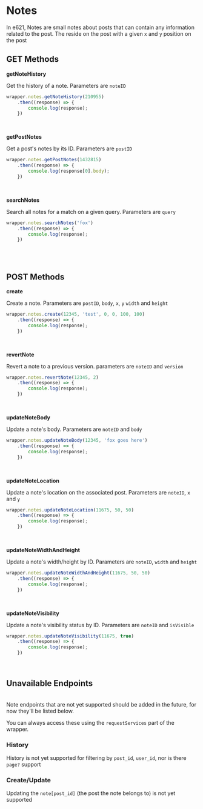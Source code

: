 # Notes

In e621, Notes are small notes about posts that can contain any information related to the post. The reside on the post with a given `x` and `y` position on the post
</br>

## GET Methods

**getNoteHistory**

Get the history of a note. Parameters are `noteID`

```typescript
wrapper.notes.getNoteHistory(210955)
    .then((response) => {
        console.log(response);
    })
```
</br>


**getPostNotes**

Get a post's notes by its ID. Parameters are `postID`

```typescript
wrapper.notes.getPostNotes(1432815)
    .then((response) => {
        console.log(response[0].body);
    })
```
</br>


**searchNotes**

Search all notes for a match on a given query. Parameters are `query`

```typescript
wrapper.notes.searchNotes('fox')
    .then((response) => {
        console.log(response);
    })
```
</br>
</br>

## POST Methods

**create**

Create a note. Parameters are `postID`, `body`, `x`, `y` `width` and `height`

```typescript
wrapper.notes.create(12345, 'test', 0, 0, 100, 100)
    .then((response) => {
        console.log(response);
    })
```
</br>


**revertNote**

Revert a note to a previous version. parameters are `noteID` and `version`

```typescript
wrapper.notes.revertNote(12345, 2)
    .then((response) => {
        console.log(response);
    })
```
</br>


**updateNoteBody**

Update a note's body. Parameters are `noteID` and `body`

```typescript
wrapper.notes.updateNoteBody(12345, 'fox goes here')
    .then((response) => {
        console.log(response);
    })
```
</br>


**updateNoteLocation**

Update a note's location on the associated post. Parameters are `noteID`, `x` and `y`

```typescript
wrapper.notes.updateNoteLocation(11675, 50, 50)
    .then((response) => {
        console.log(response);
    })
```
</br>


**updateNoteWidthAndHeight**

Update a note's width/height by ID. Parameters are `noteID`, `width` and `height`

```typescript
wrapper.notes.updateNoteWidthAndHeight(11675, 50, 50)
    .then((response) => {
        console.log(response);
    })
```
</br>


**updateNoteVisibility**

Update a note's visibility status by ID. Parameters are `noteID` and `isVisible`

```typescript
wrapper.notes.updateNoteVisibility(11675, true)
    .then((response) => {
        console.log(response);
    })
```
</br>


## Unavailable Endpoints

<br>
Note endpoints that are not yet supported should be added in the future, for now they'll be listed below.

<br>

You can always access these using the `requestServices` part of the wrapper.


### History

History is not yet supported for filtering by `post_id`, `user_id`, nor  is there `page?` support
</br>

### Create/Update

Updating the `note[post_id]` (the post the note belongs to) is not yet supported